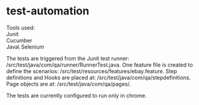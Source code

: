 # test-automation

Tools used:  
Junit\
Cucumber\
Java\ 
Selenium  
  
The tests are triggered from the Junit test runner: /src/test/java/com/qa/runner/RunnerTest.java. 
One feature file is created to define the scenarios: /src/test/resources/features/ebay.feature. 
Step definitions and Hooks are placed at: /src/test/java/com/qa/stepdefinitions. 
Page objects are at: /src/test/java/com/qa/pages/. 
  
The tests are currently configured to run only in chrome.
